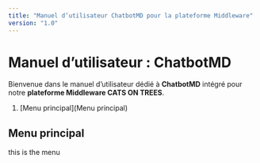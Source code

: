 ```yaml
---
title: "Manuel d’utilisateur ChatbotMD pour la plateforme Middleware"
version: "1.0"
---
```


# Manuel d’utilisateur : ChatbotMD

Bienvenue dans le manuel d’utilisateur dédié à **ChatbotMD** intégré pour notre **plateforme Middleware CATS ON TREES**.  

1. [Menu principal](Menu principal)


## Menu principal

this is the menu